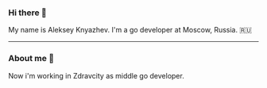 ### Hi there 👋

My name is Aleksey Knyazhev. I'm a go developer at Moscow, Russia. 🇷🇺

---

### About me 👀

Now i'm working in Zdravcity as middle go developer.

<!--
**muhomorfus/muhomorfus** is a ✨ _special_ ✨ repository because its `README.md` (this file) appears on your GitHub profile.

Here are some ideas to get you started:

- 🔭 I’m currently working on ...
- 🌱 I’m currently learning ...
- 👯 I’m looking to collaborate on ...
- 🤔 I’m looking for help with ...
- 💬 Ask me about ...
- 📫 How to reach me: ...
- 😄 Pronouns: ...
- ⚡ Fun fact: ...
-->


